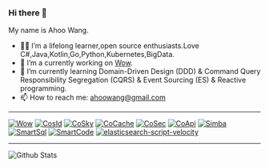 ### Hi there 👋

<!--
**Ahoo-Wang/Ahoo-Wang** is a ✨ _special_ ✨ repository because its `README.md` (this file) appears on your GitHub profile.

Here are some ideas to get you started:

- 🔭 I’m currently working on ...
- 🌱 I’m currently learning ...
- 👯 I’m looking to collaborate on ...
- 🤔 I’m looking for help with ...
- 💬 Ask me about ...
- 📫 How to reach me: ...
- 😄 Pronouns: ...
- ⚡ Fun fact: ...
-->

My name is Ahoo Wang.

- 👨‍💻 I’m a lifelong learner,open source enthusiasts.Love C#,Java,Kotlin,Go,Python,Kubernetes,BigData.
- 🔭 I’m a currently working on [Wow](https://github.com/Ahoo-Wang/Wow).
- 🌱 I’m currently learning Domain-Driven Design (DDD) & Command Query Responsibility Segregation
(CQRS) & Event Sourcing (ES) & Reactive programming.
- 📫 How to reach me: ahoowang@gmail.com

---

[![Wow](https://github-readme-stats.vercel.app/api/pin/?username=Ahoo-Wang&repo=Wow&description_lines_count=3)](https://github.com/Ahoo-Wang/Wow)
[![CosId](https://github-readme-stats.vercel.app/api/pin/?username=Ahoo-Wang&repo=CosId&description_lines_count=3)](https://github.com/Ahoo-Wang/CosId)
[![CoSky](https://github-readme-stats.vercel.app/api/pin/?username=Ahoo-Wang&repo=CoSky&description_lines_count=3)](https://github.com/Ahoo-Wang/CoSky)
[![CoCache](https://github-readme-stats.vercel.app/api/pin/?username=Ahoo-Wang&repo=CoCache&description_lines_count=3)](https://github.com/Ahoo-Wang/CoCache)
[![CoSec](https://github-readme-stats.vercel.app/api/pin/?username=Ahoo-Wang&repo=CoSec&description_lines_count=3)](https://github.com/Ahoo-Wang/CoSec)
[![CoApi](https://github-readme-stats.vercel.app/api/pin/?username=Ahoo-Wang&repo=CoApi&description_lines_count=3)](https://github.com/Ahoo-Wang/CoApi)
[![Simba](https://github-readme-stats.vercel.app/api/pin/?username=Ahoo-Wang&repo=Simba&description_lines_count=3)](https://github.com/Ahoo-Wang/Simba)
[![SmartSql](https://github-readme-stats.vercel.app/api/pin/?username=Ahoo-Wang&repo=SmartSql&description_lines_count=3)](https://github.com/Ahoo-Wang/SmartSql)
[![SmartCode](https://github-readme-stats.vercel.app/api/pin/?username=Ahoo-Wang&repo=SmartCode&description_lines_count=3)](https://github.com/Ahoo-Wang/SmartCode)
[![elasticsearch-script-velocity](https://github-readme-stats.vercel.app/api/pin/?username=Ahoo-Wang&repo=elasticsearch-script-velocity&description_lines_count=3)](https://github.com/Ahoo-Wang/elasticsearch-script-velocity)

---

![Github Stats](https://github-readme-stats.vercel.app/api?username=Ahoo-Wang&show_icons=true)
